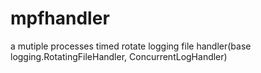 # mpfhandler
a mutiple processes timed rotate logging file handler(base logging.RotatingFileHandler, ConcurrentLogHandler)
